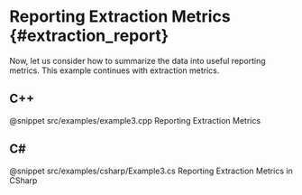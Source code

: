 Reporting Extraction Metrics {#extraction_report}
============================

Now, let us consider how to summarize the data into useful reporting metrics. This example continues with extraction
metrics.

C++
---

@snippet src/examples/example3.cpp Reporting Extraction Metrics


C#
--

@snippet src/examples/csharp/Example3.cs Reporting Extraction Metrics in CSharp

